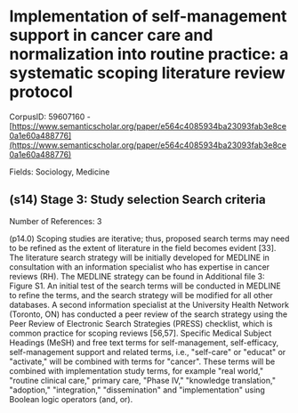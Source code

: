 # Implementation of self-management support in cancer care and normalization into routine practice: a systematic scoping literature review protocol

CorpusID: 59607160 - [https://www.semanticscholar.org/paper/e564c4085934ba23093fab3e8ce0a1e60a488776](https://www.semanticscholar.org/paper/e564c4085934ba23093fab3e8ce0a1e60a488776)

Fields: Sociology, Medicine

## (s14) Stage 3: Study selection Search criteria
Number of References: 3

(p14.0) Scoping studies are iterative; thus, proposed search terms may need to be refined as the extent of literature in the field becomes evident [33]. The literature search strategy will be initially developed for MEDLINE in consultation with an information specialist who has expertise in cancer reviews (RH). The MEDLINE strategy can be found in Additional file 3: Figure S1. An initial test of the search terms will be conducted in MEDLINE to refine the terms, and the search strategy will be modified for all other databases. A second information specialist at the University Health Network (Toronto, ON) has conducted a peer review of the search strategy using the Peer Review of Electronic Search Strategies (PRESS) checklist, which is common practice for scoping reviews [56,57]. Specific Medical Subject Headings (MeSH) and free text terms for self-management, self-efficacy, self-management support and related terms, i.e., "self-care" or "educat" or "activate," will be combined with terms for "cancer". These terms will be combined with implementation study terms, for example "real world," "routine clinical care," primary care, "Phase IV," "knowledge translation," "adoption," "integration," "dissemination" and "implementation" using Boolean logic operators (and, or).
